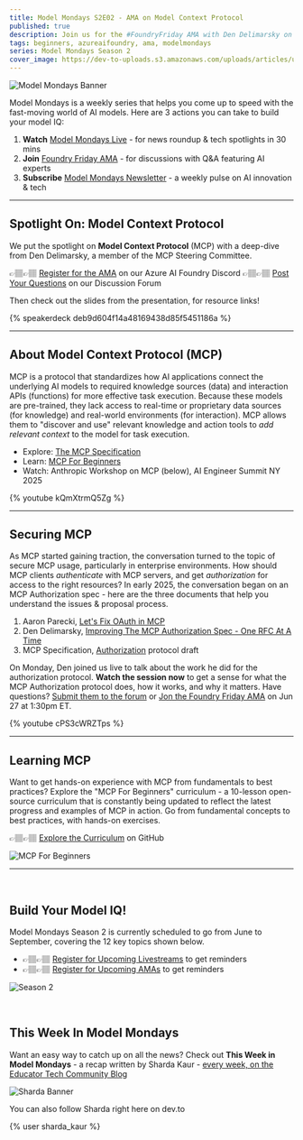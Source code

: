 ```yaml
---
title: Model Mondays S2E02 - AMA on Model Context Protocol
published: true
description: Join us for the #FoundryFriday AMA with Den Delimarsky on Jun 27 to talk about Model Context Protocol - https://aka.ms/model-mondays/discord
tags: beginners, azureaifoundry, ama, modelmondays
series: Model Mondays Season 2
cover_image: https://dev-to-uploads.s3.amazonaws.com/uploads/articles/uz2hgfuye7osw01wmsv5.png
---
```


![Model Mondays Banner](https://dev-to-uploads.s3.amazonaws.com/uploads/articles/ifnd5j9v3lbqzkctlvx1.png)

Model Mondays is a weekly series that helps you come up to speed with the fast-moving world of AI models. Here are 3 actions you can take to build your model IQ:

1. **Watch** [Model Mondays Live](https://aka.ms/model-mondays/live) - for news roundup & tech spotlights in 30 mins
2. **Join** [Foundry Friday AMA](https://aka.ms/model-mondays/forum) - for discussions with Q&A featuring AI experts
3. **Subscribe** [Model Mondays Newsletter](https://aka.ms/model-mondays/newsletter) - a weekly pulse on AI innovation & tech

---

## Spotlight On: Model Context Protocol

We put the spotlight on **Model Context Protocol** (MCP) with a deep-dive from Den Delimarsky, a member of the MCP Steering Committee.

👉🏽👉🏽   [Register for the AMA](https://discord.gg/azureaifoundry?event=1382860621137317948) on our Azure AI Foundry Discord
👉🏽👉🏽   [Post Your Questions](https://github.com/orgs/azure-ai-foundry/discussions/64) on our Discussion Forum

Then check out the slides from the presentation, for resource links!

{% speakerdeck deb9d604f14a48169438d85f5451186a %}

---

## About Model Context Protocol (MCP)

MCP is a protocol that standardizes how AI applications connect the underlying AI models to required knowledge sources (data) and interaction APIs (functions) for more effective task execution. Because these models are pre-trained, they lack access to real-time or proprietary data sources (for knowledge) and real-world environments (for interaction). MCP allows them to "discover and use" relevant knowledge and action tools to _add relevant context_ to the model for task execution.

- Explore: [The MCP Specification](https://modelcontextprotocol.io) 
- Learn: [MCP For Beginners](https://aka.ms/mcp-for-beginners)
- Watch: Anthropic Workshop on MCP (below), AI Engineer Summit NY 2025

{% youtube kQmXtrmQ5Zg %}

---

## Securing MCP

As MCP started gaining traction, the conversation turned to the topic of secure MCP usage, particularly in enterprise environments. How should MCP clients _authenticate_ with MCP servers, and get _authorization_ for access to the right resources? In early 2025, the conversation began on an MCP Authorization spec - here are the three documents that help you understand the issues & proposal process.

1. Aaron Parecki, [Let's Fix OAuth in MCP](https://aaronparecki.com/2025/04/03/15/oauth-for-model-context-protocol)
2. Den Delimarsky, [Improving The MCP Authorization Spec - One RFC At A Time](https://den.dev/blog/model-context-protocol-oauth-rfc/)
3. MCP Specification, [Authorization](https://modelcontextprotocol.io/specification/draft/basic/authorization) protocol draft

On Monday, Den joined us live to talk about the work he did for the authorization protocol. **Watch the session now** to get a sense for what the MCP Authorization protocol does, how it works, and why it matters. Have questions? [Submit them to the forum](https://github.com/orgs/azure-ai-foundry/discussions/64) or [Jon the Foundry Friday AMA](https://discord.gg/azureaifoundry?event=1382860621137317948) on Jun 27 at 1:30pm ET.

{% youtube cPS3cWRZTps %}

---

## Learning MCP

Want to get hands-on experience with MCP from fundamentals to best practices? Explore the "MCP For Beginners" curriculum - a 10-lesson open-source curriculum that is constantly being updated to reflect the latest progress and examples of MCP in action. Go from fundamental concepts to best practices, with hands-on exercises.

👉🏽👉🏽   [Explore the Curriculum](https://aka.ms/mcp-for-beginners) on GitHub

![MCP For Beginners](https://dev-to-uploads.s3.amazonaws.com/uploads/articles/inzzk62y8lju66hrlpbq.png)

---

<br/>

## Build Your Model IQ!

Model Mondays Season 2 is currently scheduled to go from June to September, covering the 12 key topics shown below.

- 👉🏽👉🏽 [Register for Upcoming Livestreams](https://aka.ms/model-mondays/rsvp) to get reminders
- 👉🏽👉🏽 [Register for Upcoming AMAs](https://github.com/orgs/azure-ai-foundry/discussions/54) to get reminders

![Season 2](https://github.com/microsoft/model-mondays/blob/main/docs/season-02/img/S2-Agenda.png?raw=true)

<br/>

## This Week In Model Mondays

Want an easy way to catch up on all the news? Check out **This Week in Model Mondays** - a recap written by Sharda Kaur - [every week, on the Educator Tech Community Blog](https://aka.ms/faculty)

![Sharda Banner](https://github.com/microsoft/model-mondays/blob/main/docs/season-02/img/people/S2-Sharda.png?raw=true)

You can also follow Sharda right here on dev.to

{% user sharda_kaur %}
